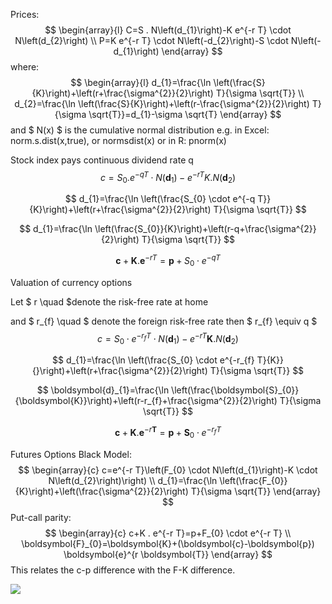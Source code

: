 Prices:
$$
\begin{array}{l}
C=S . N\left(d_{1}\right)-K e^{-r T} \cdot N\left(d_{2}\right) \\
P=K e^{-r T} \cdot N\left(-d_{2}\right)-S \cdot N\left(-d_{1}\right)
\end{array}
$$
where:
$$
\begin{array}{l}
d_{1}=\frac{\ln \left(\frac{S}{K}\right)+\left(r+\frac{\sigma^{2}}{2}\right) T}{\sigma \sqrt{T}} \\
d_{2}=\frac{\ln \left(\frac{S}{K}\right)+\left(r-\frac{\sigma^{2}}{2}\right) T}{\sigma \sqrt{T}}=d_{1}-\sigma \sqrt{T}
\end{array}
$$
and $ N(x) $ is the cumulative normal distribution e.g. in Excel: norm.s.dist(x,true), or normsdist(x) or in R: pnorm(x)

Stock index pays continuous dividend rate q
$$
 c=S_{0} . e^{-q T} \cdot N\left(\boldsymbol{d}_{1}\right)-e^{-r T} K . N\left(\boldsymbol{d}_{2}\right) 
$$

$$
 d_{1}=\frac{\ln \left(\frac{S_{0} \cdot e^{-q T}}{K}\right)+\left(r+\frac{\sigma^{2}}{2}\right) T}{\sigma \sqrt{T}} 
$$

$$
 d_{1}=\frac{\ln \left(\frac{S_{0}}{K}\right)+\left(r-q+\frac{\sigma^{2}}{2}\right) T}{\sigma \sqrt{T}} 
$$

$$
 \boldsymbol{c}+\boldsymbol{K} . \boldsymbol{e}^{-r T}=\boldsymbol{p}+S_{0} \cdot e^{-q T} 
$$



Valuation of currency options

Let $ r \quad $denote the risk-free rate at home 

and $ r_{f} \quad $ denote the foreign risk-free rate then $ r_{f} \equiv q $
$$
 c=S_{0} \cdot e^{-r_{f} T} \cdot N\left(\boldsymbol{d}_{1}\right)-e^{-r T} \boldsymbol{K} . N\left(\boldsymbol{d}_{2}\right) 
$$

$$
d_{1}=\frac{\ln \left(\frac{S_{0} \cdot e^{-r_{f} T}{K}}{}\right)+\left(r+\frac{\sigma^{2}}{2}\right) T}{\sigma \sqrt{T}}
$$

$$
 \boldsymbol{d}_{1}=\frac{\ln \left(\frac{\boldsymbol{S}_{0}}{\boldsymbol{K}}\right)+\left(r-r_{f}+\frac{\sigma^{2}}{2}\right) T}{\sigma \sqrt{T}} 
$$

$$
 \boldsymbol{c}+\boldsymbol{K} . \boldsymbol{e}^{-r \boldsymbol{T}}=\boldsymbol{p}+\boldsymbol{S}_{0} \cdot e^{-r_{f} T} 
$$

Futures Options
Black Model:
$$
\begin{array}{c}
c=e^{-r T}\left(F_{0} \cdot N\left(d_{1}\right)-K \cdot N\left(d_{2}\right)\right) \\
d_{1}=\frac{\ln \left(\frac{F_{0}}{K}\right)+\left(\frac{\sigma^{2}}{2}\right) T}{\sigma \sqrt{T}}
\end{array}
$$
Put-call parity:
$$
\begin{array}{c}
c+K . e^{-r T}=p+F_{0} \cdot e^{-r T} \\
\boldsymbol{F}_{0}=\boldsymbol{K}+(\boldsymbol{c}-\boldsymbol{p}) \boldsymbol{e}^{r \boldsymbol{T}}
\end{array}
$$
This relates the c-p difference with the F-K difference.

![](C:\Users\Wuhao\AppData\Roaming\Typora\typora-user-images\image-20211028233516296.png)

